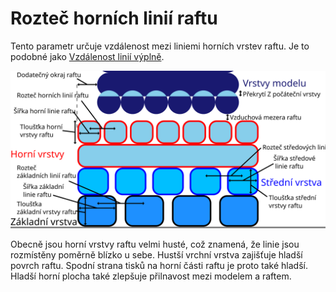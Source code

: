 Rozteč horních linií raftu
====
Tento parametr určuje vzdálenost mezi liniemi horních vrstev raftu. Je to podobné jako [Vzdálenost linií výplně](../infill/infill_line_distance.md).

![Rozměry související s raftem](../images/raft_dimensions_cs.svg)

Obecně jsou horní vrstvy raftu velmi husté, což znamená, že linie jsou rozmístěny poměrně blízko u sebe. Hustší vrchní vrstva zajišťuje hladší povrch raftu. Spodní strana tisků na horní části raftu je proto také hladší. Hladší horní plocha také zlepšuje přilnavost mezi modelem a raftem.